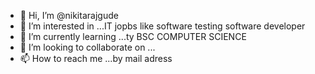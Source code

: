 - 👋 Hi, I’m @nikitarajgude
- 👀 I’m interested in ...IT  jopbs like software testing software developer
- 🌱 I’m currently learning ...ty BSC COMPUTER SCIENCE
- 💞️ I’m looking to collaborate on ...
- 📫 How to reach me ...by mail adress 

<!---
nikitarajgude/nikitarajgude is a ✨ special ✨ repository because its `README.md` (this file) appears on your GitHub profile.
You can click the Preview link to take a look at your changes.
--->
